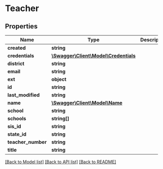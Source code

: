 # Teacher

## Properties
Name | Type | Description | Notes
------------ | ------------- | ------------- | -------------
**created** | **string** |  | [optional] 
**credentials** | [**\Swagger\Client\Model\Credentials**](Credentials.md) |  | [optional] 
**district** | **string** |  | [optional] 
**email** | **string** |  | [optional] 
**ext** | **object** |  | [optional] 
**id** | **string** |  | [optional] 
**last_modified** | **string** |  | [optional] 
**name** | [**\Swagger\Client\Model\Name**](Name.md) |  | [optional] 
**school** | **string** |  | [optional] 
**schools** | **string[]** |  | [optional] 
**sis_id** | **string** |  | [optional] 
**state_id** | **string** |  | [optional] 
**teacher_number** | **string** |  | [optional] 
**title** | **string** |  | [optional] 

[[Back to Model list]](../../README.md#documentation-for-models) [[Back to API list]](../../README.md#documentation-for-api-endpoints) [[Back to README]](../../README.md)

